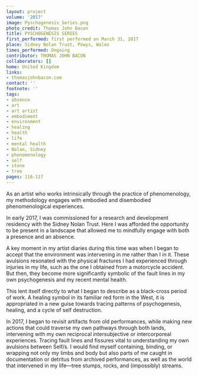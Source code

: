 ```yaml
---
layout: project
volume: '2017'
image: Pyschogenesis_Series.png
photo_credit: Thomas John Bacon
title: PYSCHOGENESIS SERIES
first_performed: first performed on March 31, 2017
place: Sidney Nolan Trust, Powys, Wales
times_performed: Ongoing
contributor: THOMAS JOHN BACON
collaborators: []
home: United Kingdom
links:
- thomasjohnbacon.com
contact: ''
footnote: ''
tags:
- absence
- art
- art artist
- embodiment
- environment
- healing
- health
- life
- mental health
- Nolan, Sidney
- phenomenology
- self
- stone
- tree
pages: 116-117
---
```


As an artist who works intrinsically through the practice of phenomenology, my methodology engages with embodied and disembodied phenomenological experiences.

In early 2017, I was commissioned for a research and development residency with the Sidney Nolan Trust. Here I was afforded the opportunity to be present in a landscape that allowed me to mindfully engage with both a presence and an absence.

A key moment in my artist diaries during this time was when I began to accept that the environment was intervening in me rather than I in it. These avulsions resonated with the physical fractures I had experienced through injuries in my life, such as the one I obtained from a motorcycle accident. But then, they become more significantly symbolic of the fault lines in my own psychogenesis and my recent mental health.

This lent itself directly to what I began to describe as a black-cross period of work. A healing symbol in its familiar red form in the West, it is appropriated in a new guise towards tracing patterns of psychogenesis, healing, and a cycle of self destruction.

In 2017, I began to revisit artifacts from old performances, while making new actions that could traverse my own pathways through both lands, intervening with my own reciprocal intersubjective or intercorporeal experiences. Tracing fault lines and fissures vital to understanding my own avulsions between Self/s. I would find myself containing, binding, or wrapping not only my limbs and body but also parts of me caught in documentation or detritus from archived performances, as well as the world that intervened in my life—tree stumps, rocks, and (impossibly) streams.
